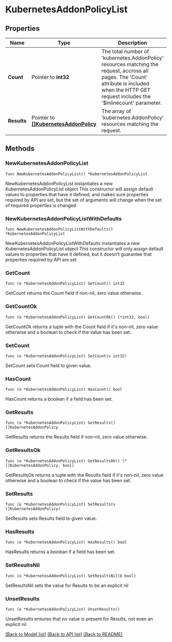 # KubernetesAddonPolicyList

## Properties

Name | Type | Description | Notes
------------ | ------------- | ------------- | -------------
**Count** | Pointer to **int32** | The total number of &#39;kubernetes.AddonPolicy&#39; resources matching the request, accross all pages. The &#39;Count&#39; attribute is included when the HTTP GET request includes the &#39;$inlinecount&#39; parameter. | [optional] 
**Results** | Pointer to [**[]KubernetesAddonPolicy**](KubernetesAddonPolicy.md) | The array of &#39;kubernetes.AddonPolicy&#39; resources matching the request. | [optional] 

## Methods

### NewKubernetesAddonPolicyList

`func NewKubernetesAddonPolicyList() *KubernetesAddonPolicyList`

NewKubernetesAddonPolicyList instantiates a new KubernetesAddonPolicyList object
This constructor will assign default values to properties that have it defined,
and makes sure properties required by API are set, but the set of arguments
will change when the set of required properties is changed

### NewKubernetesAddonPolicyListWithDefaults

`func NewKubernetesAddonPolicyListWithDefaults() *KubernetesAddonPolicyList`

NewKubernetesAddonPolicyListWithDefaults instantiates a new KubernetesAddonPolicyList object
This constructor will only assign default values to properties that have it defined,
but it doesn't guarantee that properties required by API are set

### GetCount

`func (o *KubernetesAddonPolicyList) GetCount() int32`

GetCount returns the Count field if non-nil, zero value otherwise.

### GetCountOk

`func (o *KubernetesAddonPolicyList) GetCountOk() (*int32, bool)`

GetCountOk returns a tuple with the Count field if it's non-nil, zero value otherwise
and a boolean to check if the value has been set.

### SetCount

`func (o *KubernetesAddonPolicyList) SetCount(v int32)`

SetCount sets Count field to given value.

### HasCount

`func (o *KubernetesAddonPolicyList) HasCount() bool`

HasCount returns a boolean if a field has been set.

### GetResults

`func (o *KubernetesAddonPolicyList) GetResults() []KubernetesAddonPolicy`

GetResults returns the Results field if non-nil, zero value otherwise.

### GetResultsOk

`func (o *KubernetesAddonPolicyList) GetResultsOk() (*[]KubernetesAddonPolicy, bool)`

GetResultsOk returns a tuple with the Results field if it's non-nil, zero value otherwise
and a boolean to check if the value has been set.

### SetResults

`func (o *KubernetesAddonPolicyList) SetResults(v []KubernetesAddonPolicy)`

SetResults sets Results field to given value.

### HasResults

`func (o *KubernetesAddonPolicyList) HasResults() bool`

HasResults returns a boolean if a field has been set.

### SetResultsNil

`func (o *KubernetesAddonPolicyList) SetResultsNil(b bool)`

 SetResultsNil sets the value for Results to be an explicit nil

### UnsetResults
`func (o *KubernetesAddonPolicyList) UnsetResults()`

UnsetResults ensures that no value is present for Results, not even an explicit nil

[[Back to Model list]](../README.md#documentation-for-models) [[Back to API list]](../README.md#documentation-for-api-endpoints) [[Back to README]](../README.md)


